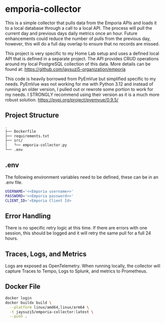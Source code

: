 # emporia-collector
This is a simple collector that pulls data from the Emporia APIs and loads it to a local database through 
a call to a local API.  The process will pull the current day and previous days daily metrics once an hour.  Future 
enhancements could reduce the number of pulls from the previous day, however, this will do a full day overlap to
ensure that no records are missed.  

This project is very specific to my Home Lab setup and uses a defined local API that is defined in a separate project. 
The API provides CRUD operations around my local PostgreSQL collection of this data.  More details can be found at: https://github.com/jaysuzi5-organization/emporia

This code is heavily borrowed from PyEmVue but simplified specific to my needs.  PyEmVue was not working for me with 
Python 3.12 and instead of running an older version, I pulled out or rewrote some portion to work for my needs.  I 
STRONGLY recommend using their version as it is a much more robust solution.
https://pypi.org/project/pyemvue/0.9.5/

## Project Structure

```bash
.
├── Dockerfile
├── requirements.txt
├── src/
│   └── emporia-collector.py
└── .env
```

## .env
The following environment variables need to be defined, these can be in an .env file.  

```bash
USERNAME='<<Emporia username>>'
PASSWORD='<<Emporia password>>'
CLIENT_ID='<Emporia Client Id>
```

## Error Handling

There is no specific retry logic at this time. If there are errors with one session, this should be logged and it will
retry the same pull for a full 24 hours. 

## Traces, Logs, and Metrics

Logs are exposed as OpenTelemetry.  When running locally, the collector will capture Traces to Tempo, Logs to Splunk, 
and metrics to Prometheus. 

## Docker File

```bash
docker login
docker buildx build \
  --platform linux/amd64,linux/arm64 \
  -t jaysuzi5/emporia-collector:latest \
  --push .
```

